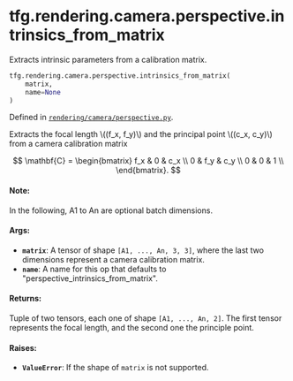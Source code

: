 <div itemscope itemtype="http://developers.google.com/ReferenceObject">
<meta itemprop="name" content="tfg.rendering.camera.perspective.intrinsics_from_matrix" />
<meta itemprop="path" content="Stable" />
</div>

# tfg.rendering.camera.perspective.intrinsics_from_matrix

Extracts intrinsic parameters from a calibration matrix.

``` python
tfg.rendering.camera.perspective.intrinsics_from_matrix(
    matrix,
    name=None
)
```



Defined in [`rendering/camera/perspective.py`](https://github.com/tensorflow/graphics/blob/master/tensorflow_graphics/rendering/camera/perspective.py).

<!-- Placeholder for "Used in" -->

Extracts the focal length \\((f_x, f_y)\\) and the principal point
\\((c_x, c_y)\\) from a camera calibration matrix

$$
\mathbf{C} =
\begin{bmatrix}
f_x & 0 & c_x \\
0  & f_y & c_y \\
0  & 0  & 1 \\
\end{bmatrix}.
$$

#### Note:

In the following, A1 to An are optional batch dimensions.


#### Args:

* <b>`matrix`</b>: A tensor of shape `[A1, ..., An, 3, 3]`, where the last two
  dimensions represent a camera calibration matrix.
* <b>`name`</b>: A name for this op that defaults to
  "perspective_intrinsics_from_matrix".


#### Returns:

Tuple of two tensors, each one of shape `[A1, ..., An, 2]`. The first
tensor represents the focal length, and the second one the principle point.


#### Raises:

* <b>`ValueError`</b>: If the shape of `matrix` is not supported.